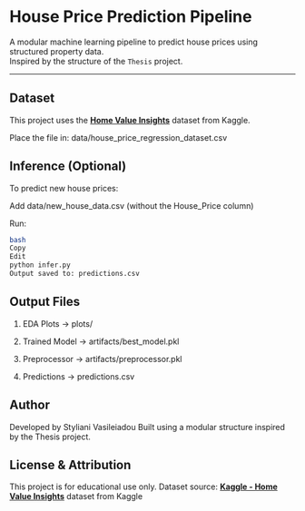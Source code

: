 # House Price Prediction Pipeline

A modular machine learning pipeline to predict house prices using structured property data.  
Inspired by the structure of the `Thesis` project.

---

## Dataset

This project uses the **[Home Value Insights](https://www.kaggle.com/datasets/prokshitha/home-value-insights?resource=download)** dataset from Kaggle.

Place the file in:
data/house_price_regression_dataset.csv

## Inference (Optional)
To predict new house prices:

Add data/new_house_data.csv (without the House_Price column)

Run:
```bash
bash
Copy
Edit
python infer.py
Output saved to: predictions.csv
```

## Output Files
1. EDA Plots → plots/

2. Trained Model → artifacts/best_model.pkl

3. Preprocessor → artifacts/preprocessor.pkl

4. Predictions → predictions.csv

## Author
Developed by Styliani Vasileiadou
Built using a modular structure inspired by the Thesis project.



## License & Attribution
This project is for educational use only.
Dataset source: **[Kaggle - Home Value Insights](https://www.kaggle.com/datasets/prokshitha/home-value-insights?resource=download)** dataset from Kaggle
